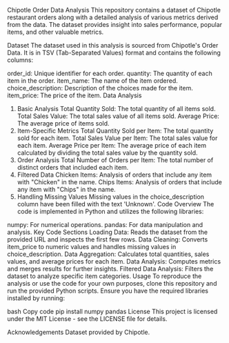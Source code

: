 Chipotle Order Data Analysis
This repository contains a dataset of Chipotle restaurant orders along with a detailed analysis of various metrics derived from the data. The dataset provides insight into sales performance, popular items, and other valuable metrics.

Dataset
The dataset used in this analysis is sourced from Chipotle's Order Data. It is in TSV (Tab-Separated Values) format and contains the following columns:

order_id: Unique identifier for each order.
quantity: The quantity of each item in the order.
item_name: The name of the item ordered.
choice_description: Description of the choices made for the item.
item_price: The price of the item.
Data Analysis
1. Basic Analysis
Total Quantity Sold: The total quantity of all items sold.
Total Sales Value: The total sales value of all items sold.
Average Price: The average price of items sold.
2. Item-Specific Metrics
Total Quantity Sold per Item: The total quantity sold for each item.
Total Sales Value per Item: The total sales value for each item.
Average Price per Item: The average price of each item calculated by dividing the total sales value by the quantity sold.
3. Order Analysis
Total Number of Orders per Item: The total number of distinct orders that included each item.
4. Filtered Data
Chicken Items: Analysis of orders that include any item with "Chicken" in the name.
Chips Items: Analysis of orders that include any item with "Chips" in the name.
5. Handling Missing Values
Missing values in the choice_description column have been filled with the text 'Unknown'.
Code Overview
The code is implemented in Python and utilizes the following libraries:

numpy: For numerical operations.
pandas: For data manipulation and analysis.
Key Code Sections
Loading Data: Reads the dataset from the provided URL and inspects the first few rows.
Data Cleaning: Converts item_price to numeric values and handles missing values in choice_description.
Data Aggregation: Calculates total quantities, sales values, and average prices for each item.
Data Analysis: Computes metrics and merges results for further insights.
Filtered Data Analysis: Filters the dataset to analyze specific item categories.
Usage
To reproduce the analysis or use the code for your own purposes, clone this repository and run the provided Python scripts. Ensure you have the required libraries installed by running:

bash
Copy code
pip install numpy pandas
License
This project is licensed under the MIT License - see the LICENSE file for details.

Acknowledgements
Dataset provided by Chipotle.
